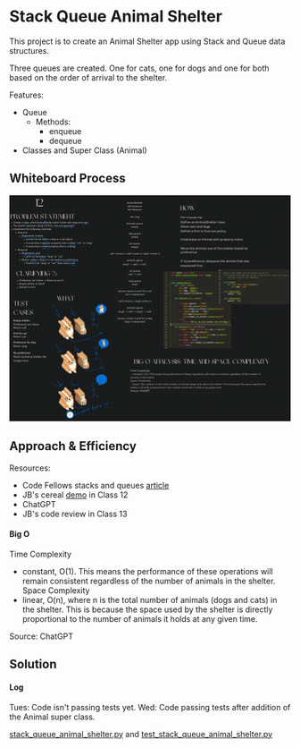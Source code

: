 # Stack Queue Animal Shelter
This project is to create an Animal Shelter app using Stack and Queue data structures.

Three queues are created. One for cats, one for dogs and one for both based on the order of arrival to the shelter.

Features:
- Queue
  - Methods:
    - enqueue
    - dequeue
- Classes and Super Class (Animal)

## Whiteboard Process

![Whiteboard](/python/docs/stack_queue_animal_shelter/codechal-12.png)

## Approach & Efficiency

Resources:
- Code Fellows stacks and queues [article](https://codefellows.github.io/common_curriculum/data_structures_and_algorithms/Code_401/class-10/resources/stacks_and_queues.html)
- JB's cereal [demo](https://github.com/codefellows/seattle-code-python-401d24/blob/main/class-12/demo/cereals-demo.ipynb) in Class 12
- ChatGPT
- JB's code review in Class 13

#### Big O

Time Complexity
 - constant, O(1). This means the performance of these operations will remain consistent regardless of the number of animals in the shelter.
Space Complexity
- linear, O(n), where n is the total number of animals (dogs and cats) in the shelter. This is because the space used by the shelter is directly proportional to the number of animals it holds at any given time.

Source: ChatGPT


## Solution

#### Log
Tues: Code isn't passing tests yet.
Wed: Code passing tests after addition of the Animal super class.

[stack_queue_animal_shelter.py](/python/code_challenges/stack_queue_animal_shelter.py)
and [test_stack_queue_animal_shelter.py](/python/tests/code_challenges/test_stack_queue_animal_shelter.py)
